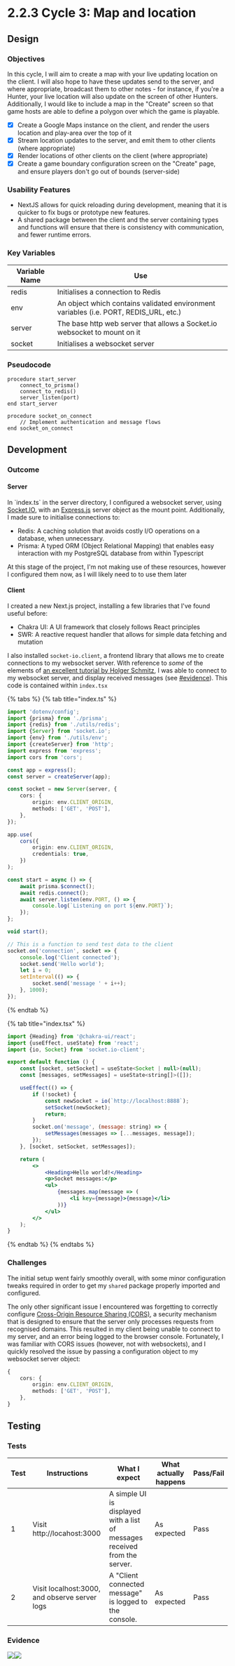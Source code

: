 # 2.2.3 Cycle 3: Map and location

## Design

### Objectives

In this cycle, I will aim to create a map with your live updating location on the client. I will also hope to have these updates send to the server, and where appropriate, broadcast them to other notes - for instance, if you're a Hunter, your live location will also update on the screen of other Hunters. Additionally, I would like to include a map in the "Create" screen so that game hosts are able to define a polygon over which the game is playable.

* [x] Create a Google Maps instance on the client, and render the users location and play-area over the top of it
* [x] Stream location updates to the server, and emit them to other clients (where appropriate)
* [x] Render locations of other clients on the client (where appropriate)
* [x] Create a game boundary configuration screen on the "Create" page, and ensure players don't go out of bounds (server-side)

### Usability Features

* NextJS allows for quick reloading during development, meaning that it is quicker to fix bugs or prototype new features.
* A shared package between the client and the server containing types and functions will ensure that there is consistency with communication, and fewer runtime errors.

### Key Variables

| Variable Name | Use                                                                                    |
| ------------- | -------------------------------------------------------------------------------------- |
| redis         | Initialises a connection to Redis                                                      |
| env           | An object which contains validated environment variables (i.e. PORT, REDIS\_URL, etc.) |
| server        | The base http web server that allows a Socket.io websocket to mount on it              |
| socket        | Initialises a websocket server                                                         |

### Pseudocode

```
procedure start_server
    connect_to_prisma()
    connect_to_redis()
    server_listen(port)
end start_server

procedure socket_on_connect
    // Implement authentication and message flows
end socket_on_connect
```

## Development

### Outcome

#### Server

In \`index.ts\` in the server directory, I configured a websocket server, using [Socket.IO](https://socket.io/), with an [Express.js](https://expressjs.com/) server object as the mount point. Additionally, I made sure to initialise connections to:

* Redis: A caching solution that avoids costly I/O operations on a database, when unnecessary.
* Prisma: A typed ORM (Object Relational Mapping) that enables easy interaction with my PostgreSQL database from within Typescript

At this stage of the project, I'm not making use of these resources, however I configured them now, as I will likely need to to use them later

#### Client

I created a new Next.js project, installing a few libraries that I've found useful before:

* Chakra UI: A UI framework that closely follows React principles
* SWR: A reactive request handler that allows for simple data fetching and mutation

I also installed `socket-io.client`, a frontend library that allows me to create connections to my websocket server. With reference to _some_ of the elements of [an excellent tutorial by Holger Schmitz](https://developer.okta.com/blog/2021/07/14/socket-io-react-tutorial#implement-the-socketio-client-using-react), I was able to connect to my websocket server, and display received messages (see [#evidence](cycle-1-1.md#evidence "mention")). This code is contained within `index.tsx`

{% tabs %}
{% tab title="index.ts" %}
```typescript
import 'dotenv/config';
import {prisma} from './prisma';
import {redis} from './utils/redis';
import {Server} from 'socket.io';
import {env} from './utils/env';
import {createServer} from 'http';
import express from 'express';
import cors from 'cors';

const app = express();
const server = createServer(app);

const socket = new Server(server, {
	cors: {
		origin: env.CLIENT_ORIGIN,
		methods: ['GET', 'POST'],
	},
});

app.use(
	cors({
		origin: env.CLIENT_ORIGIN,
		credentials: true,
	})
);

const start = async () => {
	await prisma.$connect();
	await redis.connect();
	await server.listen(env.PORT, () => {
		console.log(`Listening on port ${env.PORT}`);
	});
};

void start();

// This is a function to send test data to the client
socket.on('connection', socket => {
	console.log('Client connected');
	socket.send('Hello world');
	let i = 0;
	setInterval(() => {
		socket.send('message ' + i++);
	}, 1000);
});
```
{% endtab %}

{% tab title="index.tsx" %}
```jsx
import {Heading} from '@chakra-ui/react';
import {useEffect, useState} from 'react';
import {io, Socket} from 'socket.io-client';

export default function () {
	const [socket, setSocket] = useState<Socket | null>(null);
	const [messages, setMessages] = useState<string[]>([]);

	useEffect(() => {
		if (!socket) {
			const newSocket = io(`http://localhost:8888`);
			setSocket(newSocket);
			return;
		}
		socket.on('message', (message: string) => {
			setMessages(messages => [...messages, message]);
		});
	}, [socket, setSocket, setMessages]);

	return (
		<>
			<Heading>Hello world!</Heading>
			<p>Socket messages:</p>
			<ul>
				{messages.map(message => (
					<li key={message}>{message}</li>
				))}
			</ul>
		</>
	);
}
```
{% endtab %}
{% endtabs %}

### Challenges

The initial setup went fairly smoothly overall, with some minor configuration tweaks required in order to get my `shared` package properly imported and configured.

The only other significant issue I encountered was forgetting to correctly configure [Cross-Origin Resource Sharing (CORS)](https://developer.mozilla.org/en-US/docs/Web/HTTP/CORS), a security mechanism that is designed to ensure that the server only processes requests from recognised domains. This resulted in my client being unable to connect to my server, and an error being logged to the browser console. Fortunately, I was familiar with CORS issues (however, not with websockets), and I quickly resolved the issue by passing a configuration object to my websocket server object:

```typescript
{
	cors: {
		origin: env.CLIENT_ORIGIN,
		methods: ['GET', 'POST'],
	},
}
```

## Testing

### Tests

| Test | Instructions                                  | What I expect                                                              | What actually happens | Pass/Fail |
| ---- | --------------------------------------------- | -------------------------------------------------------------------------- | --------------------- | --------- |
| 1    | Visit http://locahost:3000                    | A simple UI is displayed with a list of messages received from the server. | As expected           | Pass      |
| 2    | Visit localhost:3000, and observe server logs | A "Client connected message" is logged to the console.                     | As expected           | Pass      |

### Evidence

![](<../.gitbook/assets/image (1) (1).png>)![](<../.gitbook/assets/image (5) (1) (1) (1).png>)
